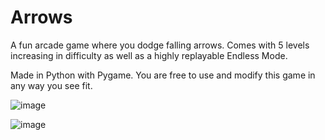 # Arrows

A fun arcade game where you dodge falling arrows. Comes with 5 levels increasing in difficulty as well as a highly replayable Endless Mode.

Made in Python with Pygame. You are free to use and modify this game in any way you see fit.



![image](https://user-images.githubusercontent.com/68134973/125384884-69634600-e34e-11eb-80c7-204db0685a59.png)

![image](https://user-images.githubusercontent.com/68134973/125384751-3de05b80-e34e-11eb-9859-9e37aec43ce5.png)

